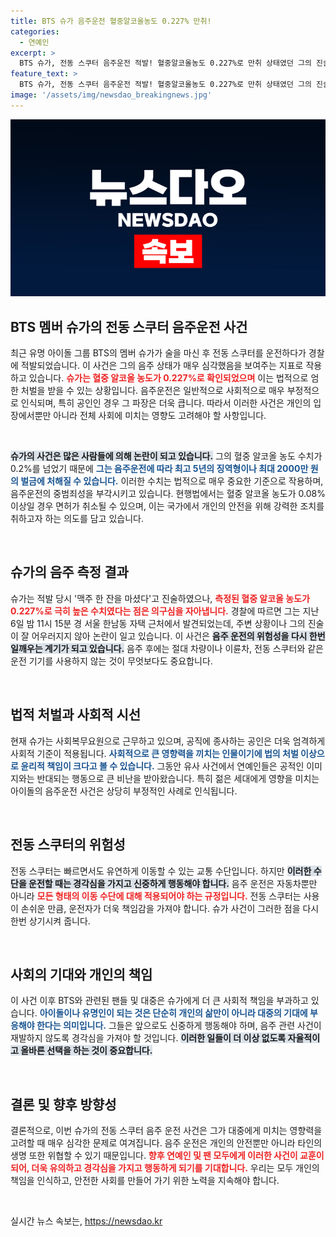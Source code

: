 ```yaml
---
title: BTS 슈가 음주운전 혈중알코올농도 0.227% 만취!
categories:
  - 연예인
excerpt: >
  BTS 슈가, 전동 스쿠터 음주운전 적발! 혈중알코올농도 0.227%로 만취 상태였던 그의 진술은 맥주 한 잔이라는데... 과연 그의 처벌은 어떻게 될까? 클릭해서 자세한 이야기를 확인하세요!
feature_text: >
  BTS 슈가, 전동 스쿠터 음주운전 적발! 혈중알코올농도 0.227%로 만취 상태였던 그의 진술은 맥주 한 잔이라는데... 과연 그의 처벌은 어떻게 될까? 클릭해서 자세한 이야기를 확인하세요!
image: '/assets/img/newsdao_breakingnews.jpg'
---
```


<p><img src="/assets/img/newsdao_breakingnews.jpg" alt="koreaapp 속보" /></p>

<h2 data-ke-size="size26">BTS 멤버 슈가의 전동 스쿠터 음주운전 사건</h2>

<p data-ke-size="size16">최근 유명 아이돌 그룹 BTS의 멤버 슈가가 술을 마신 후 전동 스쿠터를 운전하다가 경찰에 적발되었습니다. 이 사건은 그의 음주 상태가 매우 심각했음을 보여주는 지표로 작용하고 있습니다. <b><span style="color: #ee2323;">슈가는 혈중 알코올 농도가 0.227%로 확인되었으며</span></b> 이는 법적으로 엄한 처벌을 받을 수 있는 상황입니다. 음주운전은 일반적으로 사회적으로 매우 부정적으로 인식되며, 특히 공인인 경우 그 파장은 더욱 큽니다. 따라서 이러한 사건은 개인의 입장에서뿐만 아니라 전체 사회에 미치는 영향도 고려해야 할 사항입니다.</p>

<p data-ke-size="size16">&nbsp;</p>

<p><b><span style="background-color: #21538527;">슈가의 사건은 많은 사람들에 의해 논란이 되고 있습니다.</span></b> 그의 혈중 알코올 농도 수치가 0.2%를 넘었기 때문에 <b><span style="color: #1a5490;">그는 음주운전에 따라 최고 5년의 징역형이나 최대 2000만 원의 벌금에 처해질 수 있습니다.</span></b> 이러한 수치는 법적으로 매우 중요한 기준으로 작용하며, 음주운전의 중범죄성을 부각시키고 있습니다. 현행법에서는 혈중 알코올 농도가 0.08% 이상일 경우 면허가 취소될 수 있으며, 이는 국가에서 개인의 안전을 위해 강력한 조치를 취하고자 하는 의도를 담고 있습니다.</p></p>

<p data-ke-size="size16">&nbsp;</p>

<h2 data-ke-size="size26">슈가의 음주 측정 결과</h2>

<p data-ke-size="size16">슈가는 적발 당시 '맥주 한 잔을 마셨다'고 진술하였으나, <b><span style="color: #ee2323;">측정된 혈중 알코올 농도가 0.227%로 극히 높은 수치였다는 점은 의구심을 자아냅니다.</span></b> 경찰에 따르면 그는 지난 6일 밤 11시 15분 경 서울 한남동 자택 근처에서 발견되었는데, 주변 상황이나 그의 진술이 잘 어우러지지 않아 논란이 일고 있습니다. 이 사건은 <b><span style="background-color: #21538527;">음주 운전의 위험성을 다시 한번 일깨우는 계기가 되고 있습니다.</span></b> 음주 후에는 절대 차량이나 이륜차, 전동 스쿠터와 같은 운전 기기를 사용하지 않는 것이 무엇보다도 중요합니다.</p>

<p data-ke-size="size16">&nbsp;</p>

<h2 data-ke-size="size26">법적 처벌과 사회적 시선</h2>

<p data-ke-size="size16">현재 슈가는 사회복무요원으로 근무하고 있으며, 공직에 종사하는 공인은 더욱 엄격하게 사회적 기준이 적용됩니다. <b><span style="color: #1a5490;">사회적으로 큰 영향력을 끼치는 인물이기에 법의 처벌 이상으로 윤리적 책임이 크다고 볼 수 있습니다.</span></b> 그동안 유사 사건에서 연예인들은 공적인 이미지와는 반대되는 행동으로 큰 비난을 받아왔습니다. 특히 젊은 세대에게 영향을 미치는 아이돌의 음주운전 사건은 상당히 부정적인 사례로 인식됩니다.</p>

<p data-ke-size="size16">&nbsp;</p>

<h2 data-ke-size="size26">전동 스쿠터의 위험성</h2>

<p data-ke-size="size16">전동 스쿠터는 빠르면서도 유연하게 이동할 수 있는 교통 수단입니다. 하지만 <b><span style="background-color: #21538527;">이러한 수단을 운전할 때는 경각심을 가지고 신중하게 행동해야 합니다.</span></b> 음주 운전은 자동차뿐만 아니라 <b><span style="color: #ee2323;">모든 형태의 이동 수단에 대해 적용되어야 하는 규정입니다.</span></b> 전동 스쿠터는 사용이 손쉬운 만큼, 운전자가 더욱 책임감을 가져야 합니다. 슈가 사건이 그러한 점을 다시 한번 상기시켜 줍니다.</p>

<p data-ke-size="size16">&nbsp;</p>

<h2 data-ke-size="size26">사회의 기대와 개인의 책임</h2>

<p data-ke-size="size16">이 사건 이후 BTS와 관련된 팬들 및 대중은 슈가에게 더 큰 사회적 책임을 부과하고 있습니다. <b><span style="color: #1a5490;">아이돌이나 유명인이 되는 것은 단순히 개인의 삶만이 아니라 대중의 기대에 부응해야 한다는 의미입니다.</span></b> 그들은 앞으로도 신중하게 행동해야 하며, 음주 관련 사건이 재발하지 않도록 경각심을 가져야 할 것입니다. <b><span style="background-color: #21538527;">이러한 일들이 더 이상 없도록 자율적이고 올바른 선택을 하는 것이 중요합니다.</span></b></p>

<p data-ke-size="size16">&nbsp;</p>

<h2 data-ke-size="size26">결론 및 향후 방향성</h2>

<p data-ke-size="size16">결론적으로, 이번 슈가의 전동 스쿠터 음주 운전 사건은 그가 대중에게 미치는 영향력을 고려할 때 매우 심각한 문제로 여겨집니다. 음주 운전은 개인의 안전뿐만 아니라 타인의 생명 또한 위협할 수 있기 때문입니다. <b><span style="color: #ee2323;">향후 연예인 및 팬 모두에게 이러한 사건이 교훈이 되어, 더욱 유의하고 경각심을 가지고 행동하게 되기를 기대합니다.</span></b> 우리는 모두 개인의 책임을 인식하고, 안전한 사회를 만들어 가기 위한 노력을 지속해야 합니다.</p>

<p data-ke-size="size16">&nbsp;</p>
실시간 뉴스 속보는, <a href="https://newsdao.kr" rel="dofollow">https://newsdao.kr</a>


